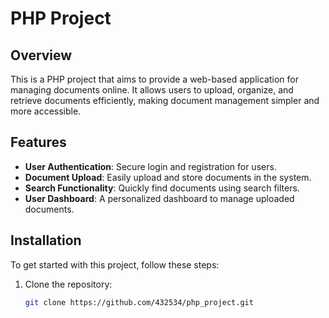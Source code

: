 # PHP Project

## Overview
This is a PHP project that aims to provide a web-based application for managing documents online. It allows users to upload, organize, and retrieve documents efficiently, making document management simpler and more accessible.

## Features
- **User Authentication**: Secure login and registration for users.
- **Document Upload**: Easily upload and store documents in the system.
- **Search Functionality**: Quickly find documents using search filters.
- **User Dashboard**: A personalized dashboard to manage uploaded documents.

## Installation

To get started with this project, follow these steps:

1. Clone the repository:
   ```bash
   git clone https://github.com/432534/php_project.git
